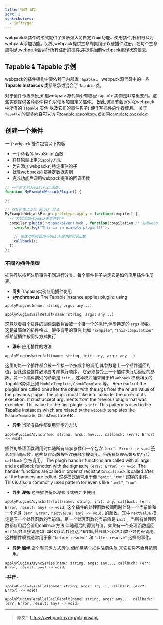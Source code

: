 ```yaml
---
title: 插件 API
sort: 1
contributors:
  - jeffrygan
---
```


webpack以插件的形式提供了灵活强大的自定义api功能。使用插件,我们可以为webpack添加功能。另外,webpack提供生命周期钩子以便插件注册。在每个生命周期点,webpack会运行所有注册的插件,并提供当前webpack编译状态信息。

## Tapable & Tapable 示例

webpack的插件架构主要依赖于内部库 `Tapable` 。
webpack源代码中的一些 **Tapable Instances** 类都继承或混合了 `Tapable` 类。

对于插件作者来说,知道webpack源代码中有哪些 `Tapable` 实例是非常重要的。这些实例提供各种事件钩子,以便附加自定义插件。
因此,这章节会罗列除webpack中所有的 `Tapable` 实例(以及它们的事件钩子),便于写插件的作者使用。
关于 `Tapable` 的更多内容可以访问[tapable repository](https://github.com/webpack/tapable),或访问[complete overview](./tapable)

## 创建一个插件
一个 `webpack` 插件包含以下内容

  - 一个命名的JavaScript函数
  - 在其原型上定义`apply`方法
  - 为它添加webpack的特定事件钩子
  - 处理webpack内部特定数据实例
  - 完成功能后调用webpack提供的回调函数

```javascript
// 一个命名的JavaScript函数。
function MyExampleWebpackPlugin() {

};

// 在其原型上定义`apply`方法
MyExampleWebpackPlugin.prototype.apply = function(compiler) {
  // 为它添加webpack的事件钩子
  compiler.plugin('webpacksEventHook', function(compilation /* 处理webpack内部特定数据实例。 */, callback) {
    console.log("This is an example plugin!!!");

    // 完成功能后调用webpack提供的回调函数
    callback();
  });
};
```

### 不同的插件类型
插件可以按照注册事件不同进行分类。每个事件钩子决定它是如何应用插件注册表。

- __同步__ Tapable实例应用插件使用
- __synchronous__ The Tapable instance applies plugins using

`applyPlugins(name: string, args: any...)`

`applyPluginsBailResult(name: string, args: any...)`

这意味着每个插件的回调函数将会被一个接一个的执行,伴随特定的 `args` 参数。
这是最简单的插件格式。很多有用的事件,比如 `"compile"`, `"this-compilation"` 都希望插件按同步方式执行

- __瀑布__ 应用插件的方法

`applyPluginsWaterfall(name: string, init: any, args: any...)`

这里的每一个插件都会被一个接一个按顺序的调用,其参数是上一个插件返回的值。因此这些插件必须要考虑执行顺序。
它必须接受上一个插件执行后返回的参数。第一个插件接受的参数是 `init` 。这种模式通常用于和 `webpack` 模板相关的Tapable实例,比如 `ModuleTemplate`, `ChunkTemplate` 等。
Here each of the plugins are called one after the other with the args from the return value of the previous plugin. The plugin must take into consider the order of its execution.
It must accept arguments from the previous plugin that was executed. The value for the first plugin is `init`. This pattern is used in the Tapable instances which are related to the `webpack` templates like `ModuleTemplate`, `ChunkTemplate` etc.

- __异步__ 当所有插件都使用异步的方法

`applyPluginsAsync(name: string, args: any..., callback: (err?: Error) -> void)`

插件的处理函数调用时伴随所有args参数和一个包含 `(err?: Error) -> void` 签名的回调函数。这些处理函数按照注册顺序被调用。当所有处理函数都执行后 `callback` 会被调用。
The plugin handler functions are called with all args and a callback function with the signature `(err?: Error) -> void`. The handler functions are called in order of registration.`callback` is called after all the handlers are called.
这种模式通常用于像 `"emit"`, `"run"` 这样的事件。
This is also a commonly used pattern for events like `"emit"`, `"run"`.

- __异步 瀑布__ 这些插件将以瀑布形式被异步使用

`applyPluginsAsyncWaterfall(name: string, init: any, callback: (err: Error, result: any) -> void)`
这个插件的处理函数被调用时伴随一个当前值和一个包含 `(err: Error, nextValue: any) -> void.` 的函数。其中 `nextValue` 指定是下一个处理函数的当前值。第一个处理函数的当前值是 `init` 。当所有处理函数都应用后会调用callback方法,伴随最后的得到的值。如果有一个处理函数返回 `err` 值,会直接调用callback方法,伴随这个err值,并且其它处理函数不会再被调用。
这种插件模式通常用于像 `"before-resolve"` 和 `"after-resolve"` 这样的事件。

- __异步 连续__ 这个和异步方式类似,但如果某个插件注册失败,其它插件不会再被调用。

`applyPluginsAsyncSeries(name: string, args: any..., callback: (err: Error, result: any) -> void)`

-__并行__ -

`applyPluginsParallel(name: string, args: any..., callback: (err?: Error) -> void)`

`applyPluginsParallelBailResult(name: string, args: any..., callback: (err: Error, result: any) -> void)`

***

> 原文：https://webpack.js.org/pluginsapi/